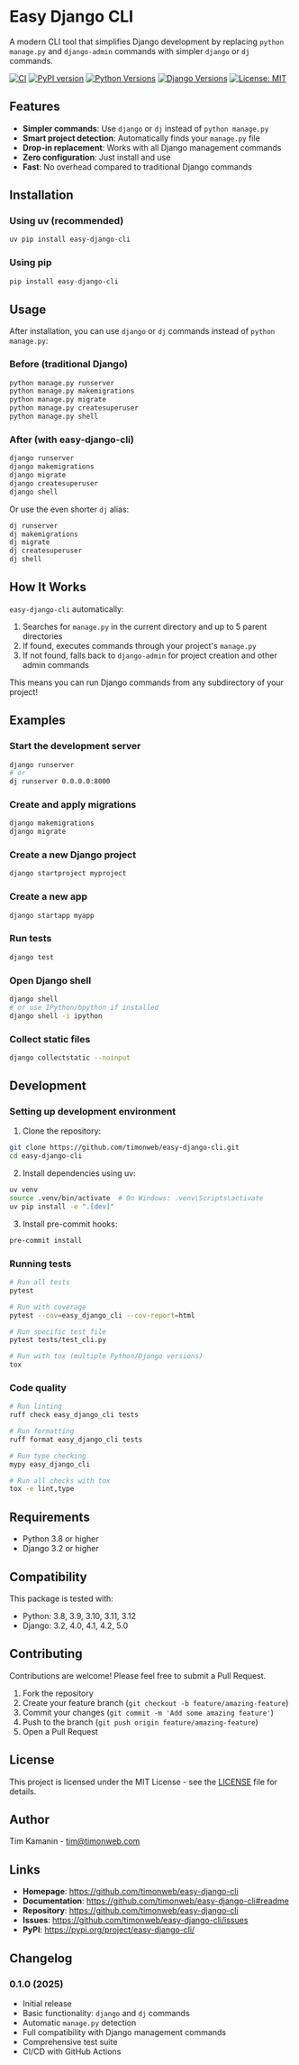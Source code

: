 # Easy Django CLI

A modern CLI tool that simplifies Django development by replacing `python manage.py` and `django-admin` commands with simpler `django` or `dj` commands.

[![CI](https://github.com/timonweb/easy-django-cli/actions/workflows/ci.yml/badge.svg)](https://github.com/timonweb/easy-django-cli/actions/workflows/ci.yml)
[![PyPI version](https://badge.fury.io/py/easy-django-cli.svg)](https://badge.fury.io/py/easy-django-cli)
[![Python Versions](https://img.shields.io/pypi/pyversions/easy-django-cli.svg)](https://pypi.org/project/easy-django-cli/)
[![Django Versions](https://img.shields.io/badge/django-3.2%20%7C%204.0%20%7C%204.1%20%7C%204.2%20%7C%205.0-blue.svg)](https://www.djangoproject.com/)
[![License: MIT](https://img.shields.io/badge/License-MIT-yellow.svg)](https://opensource.org/licenses/MIT)

## Features

- **Simpler commands**: Use `django` or `dj` instead of `python manage.py`
- **Smart project detection**: Automatically finds your `manage.py` file
- **Drop-in replacement**: Works with all Django management commands
- **Zero configuration**: Just install and use
- **Fast**: No overhead compared to traditional Django commands

## Installation

### Using uv (recommended)

```bash
uv pip install easy-django-cli
```

### Using pip

```bash
pip install easy-django-cli
```

## Usage

After installation, you can use `django` or `dj` commands instead of `python manage.py`:

### Before (traditional Django)

```bash
python manage.py runserver
python manage.py makemigrations
python manage.py migrate
python manage.py createsuperuser
python manage.py shell
```

### After (with easy-django-cli)

```bash
django runserver
django makemigrations
django migrate
django createsuperuser
django shell
```

Or use the even shorter `dj` alias:

```bash
dj runserver
dj makemigrations
dj migrate
dj createsuperuser
dj shell
```

## How It Works

`easy-django-cli` automatically:

1. Searches for `manage.py` in the current directory and up to 5 parent directories
2. If found, executes commands through your project's `manage.py`
3. If not found, falls back to `django-admin` for project creation and other admin commands

This means you can run Django commands from any subdirectory of your project!

## Examples

### Start the development server

```bash
django runserver
# or
dj runserver 0.0.0.0:8000
```

### Create and apply migrations

```bash
django makemigrations
django migrate
```

### Create a new Django project

```bash
django startproject myproject
```

### Create a new app

```bash
django startapp myapp
```

### Run tests

```bash
django test
```

### Open Django shell

```bash
django shell
# or use IPython/bpython if installed
django shell -i ipython
```

### Collect static files

```bash
django collectstatic --noinput
```

## Development

### Setting up development environment

1. Clone the repository:

```bash
git clone https://github.com/timonweb/easy-django-cli.git
cd easy-django-cli
```

2. Install dependencies using uv:

```bash
uv venv
source .venv/bin/activate  # On Windows: .venv\Scripts\activate
uv pip install -e ".[dev]"
```

3. Install pre-commit hooks:

```bash
pre-commit install
```

### Running tests

```bash
# Run all tests
pytest

# Run with coverage
pytest --cov=easy_django_cli --cov-report=html

# Run specific test file
pytest tests/test_cli.py

# Run with tox (multiple Python/Django versions)
tox
```

### Code quality

```bash
# Run linting
ruff check easy_django_cli tests

# Run formatting
ruff format easy_django_cli tests

# Run type checking
mypy easy_django_cli

# Run all checks with tox
tox -e lint,type
```

## Requirements

- Python 3.8 or higher
- Django 3.2 or higher

## Compatibility

This package is tested with:

- Python: 3.8, 3.9, 3.10, 3.11, 3.12
- Django: 3.2, 4.0, 4.1, 4.2, 5.0

## Contributing

Contributions are welcome! Please feel free to submit a Pull Request.

1. Fork the repository
2. Create your feature branch (`git checkout -b feature/amazing-feature`)
3. Commit your changes (`git commit -m 'Add some amazing feature'`)
4. Push to the branch (`git push origin feature/amazing-feature`)
5. Open a Pull Request

## License

This project is licensed under the MIT License - see the [LICENSE](LICENSE) file for details.

## Author

Tim Kamanin - [tim@timonweb.com](mailto:tim@timonweb.com)

## Links

- **Homepage**: https://github.com/timonweb/easy-django-cli
- **Documentation**: https://github.com/timonweb/easy-django-cli#readme
- **Repository**: https://github.com/timonweb/easy-django-cli
- **Issues**: https://github.com/timonweb/easy-django-cli/issues
- **PyPI**: https://pypi.org/project/easy-django-cli/

## Changelog

### 0.1.0 (2025)

- Initial release
- Basic functionality: `django` and `dj` commands
- Automatic `manage.py` detection
- Full compatibility with Django management commands
- Comprehensive test suite
- CI/CD with GitHub Actions